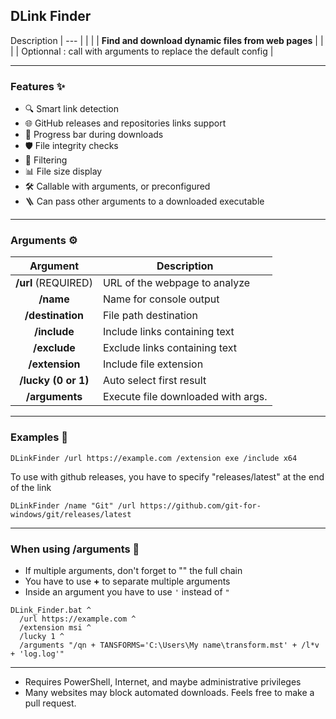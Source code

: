 ## **DLink Finder**

 Description
|                           ---                         |
|                                                       |
|   **Find and download dynamic files from web pages**  |
|                                                       |
|   Optionnal : call with arguments to replace the default config   |

--------------------

### Features ✨ 

- 🔍 Smart link detection
- 🌐 GitHub releases and repositories links support
- 🔄 Progress bar during downloads
- 🛡️ File integrity checks
- 🎯 Filtering
- 📊 File size display
- 🛠️ Callable with arguments, or preconfigured
- 🪜 Can pass other arguments to a downloaded executable

--------------------

### Arguments ⚙️

|  Argument  | Description                                    |
|:----------:|------------------------------------------------|
| **/url** (REQUIRED) | URL of the webpage to analyze         |
| **/name**           | Name for console output               |
| **/destination**    | File path destination                 |
| **/include**        | Include links containing text         |
| **/exclude**        | Exclude links containing text         |
| **/extension**      | Include file extension                |
| **/lucky (0 or 1)** | Auto select first result              |
| **/arguments**      | Execute file downloaded with args.    |

--------------------

### Examples 📝
`DLinkFinder /url https://example.com /extension exe /include x64`

To use with github releases, you have to specify "releases/latest" at the end of the link

`DLinkFinder /name "Git" /url https://github.com/git-for-windows/git/releases/latest`

--------------------

### When using /arguments 🔧
- If multiple arguments, don't forget to "" the full chain
- You have to use **+** to separate multiple arguments 
- Inside an argument you have to use `'` instead of `"`

```
DLink_Finder.bat ^
  /url https://example.com ^
  /extension msi ^
  /lucky 1 ^
  /arguments "/qn + TANSFORMS='C:\Users\My name\transform.mst' + /l*v + 'log.log'"
```

--------------------

- Requires PowerShell, Internet, and maybe administrative privileges
- Many websites may block automated downloads. Feels free to make a pull request.
